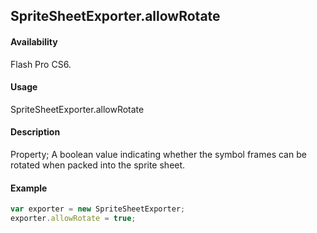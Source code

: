 ## SpriteSheetExporter.allowRotate

#### Availability

Flash Pro CS6.

#### Usage

SpriteSheetExporter.allowRotate

#### Description

Property; A boolean value indicating whether the symbol frames can be rotated when packed into the sprite sheet.

#### Example

```javascript
var exporter = new SpriteSheetExporter; 
exporter.allowRotate = true;

```